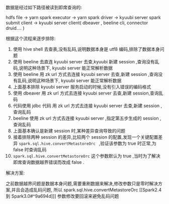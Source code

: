 

数据是经过如下路径被读到即席查询的:

hdfs file ->  yarn spark  executor ->  yarn spark driver -> kyuubi server spark submit client ->  kyuubi server client( dbeaver , beeline cli, connector druid.... )

根据这个流程来逐步排除:

1. 使用 hive shell  去查表,没有乱码,说明数据本身是 utf8 编码,排除了数据本身问题
2. 使用 beeline 去直连 kyuubi server 去查,kyuubi 新建 session ,查询没有乱码,说明这种场景下, kyuubi server 能正常解析数据 
3. 使用 beeline 用 zk url 方式去连接 kyuubi server 去查,新建 session ,查询没有乱码,说明这种场景下, kyuubi server 能正常解析数据 
4. 上面基本排除 kyuubi server 服务启动的时候,没有引入错误的编码格式
5. 使用 dbeaver 用 zk url 方式去连接 kyuubi server 去查,新建 session,查询乱码
6. 代码使用 jdbc 代码 用 zk url 方式去连接 kyuubi server 去查,新建 session ,查询乱码
7. beeline 使用 zk url 方式去连接 kyuubi server ,指定第五步生成的 session ,查询乱码
8. 上面基本确认是新建 session 时,某种差异查询导致的问题
9. 接着排除两种 session 的差异,比较两个 session 的配置,发现一个关键配置差异 `spark.sql.hive.convertMetastoreOrc ` ,验证该参数为 true 时正常,为 false 时查询乱码
10. `spark.sql.hive.convertMetastoreOrc` 这个参数默认为 true ,当时为了解决即席查询数据越界错误而改成 false .

解决方案:

之前数据越界问题是数据本身问题,需要重刷数据来解决,修改参数只是零时解决方案,并且会造成乱码问题, 所以 spark.sql.hive.convertMetastoreOrc  [[Spark2.4 到 Spark3.0#^9a694d]]] 参数修改要回滚来避免乱码问题


